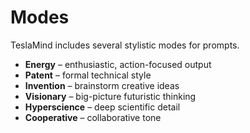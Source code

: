 # Modes
TeslaMind includes several stylistic modes for prompts.

- **Energy** – enthusiastic, action-focused output
- **Patent** – formal technical style
- **Invention** – brainstorm creative ideas
- **Visionary** – big-picture futuristic thinking
- **Hyperscience** – deep scientific detail
- **Cooperative** – collaborative tone

